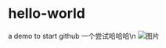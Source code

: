 # hello-world
a demo to start github
一个尝试哈哈哈\n
![图片](https://github.com/Snow-Pigeon/hello-world/assets/128674899/8f6ccfd1-777c-45ab-ba50-0a14e146dc34)
